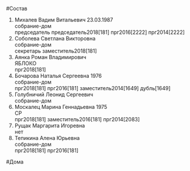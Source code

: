 #Состав  
1. Михалев Вадим Витальевич 23.03.1987  
    собрание-дом  
    председатель председатель2018[181] прг2016[2222] прг2014[2222]  
2. Соболева Светлана Викторовна  
    собрание-дом  
    секретарь заместитель2018[181]  
3. Аянка Роман Владимирович  
    ЯБЛОКО  
    прг2018[181]  
4. Бочарова Наталья Сергеевна 1976  
    собрание-дом  
    прг2018[181] прг2016[181] заместитель2014[1649] дубль[1649]  
5. Голубничий Леонид Сергеевич  
    собрание-дом  
6. Москалец Марина Геннадьевна 1975  
    СР  
    прг2018[181] заместитель2016[181] прг2014[2083]  
7. Рущак Маргарита Игоревна  
    нет  
8. Тепикина Алена Юрьевна  
    собрание-дом  
    прг2018[181] прг2016[181]  
  
#Дома  
  
